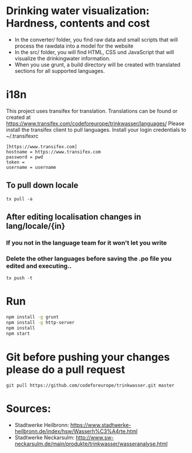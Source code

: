# Drinking water visualization: Hardness, contents and cost

* In the converter/ folder, you find raw data and small scripts that will process the rawdata into a model for the website
* In the src/ folder, you will find HTML, CSS und JavaScript that will visualize the drinkingwater information.
* When you use grunt, a build directory will be created with translated sections for all supported languages.

# i18n

This project uses transifex for translation. Translations can be found or created at https://www.transifex.com/codeforeurope/trinkwasser/languages/
Please install the transifex client to pull languages.
Install your login credentials to ~/.transifexrc

```
[https://www.transifex.com]
hostname = https://www.transifex.com
password = pwd
token =
username = username

```
## To pull down locale
```shell
tx pull -a
```
## After editing localisation changes in lang/locale/{in}
### If you not in the language team for it won't let you write
### Delete the other languages before saving the .po file you edited and executing..
```shell
tx push -t
```

# Run

```bash
npm install -g grunt
npm install -g http-server
npm install
npm start
```

# Git before pushing your changes please do a pull request
```shell
git pull https://github.com/codeforeurope/trinkwasser.git master
```

# Sources:

* Stadtwerke Heilbronn: https://www.stadtwerke-heilbronn.de/index/hsw/Wasserh%C3%A4rte.html
* Stadtwerke Neckarsulm: http://www.sw-neckarsulm.de/main/produkte/trinkwasser/wasseranalyse.html
